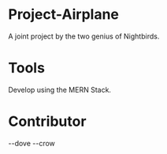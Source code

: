 # Project-Airplane
A joint project by the two genius of Nightbirds.

# Tools
Develop using the MERN Stack.

# Contributor
--dove
--crow
